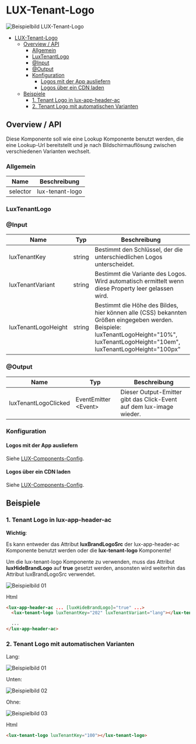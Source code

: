 # LUX-Tenant-Logo

![Beispielbild LUX-Tenant-Logo](https://raw.githubusercontent.com/wiki/IHK-GfI/lux-components-workspace/Versions/v19/lux‐tenant‐logo-v19-img.png)

- [LUX-Tenant-Logo](#lux-tenant-logo)
  - [Overview / API](#overview--api)
    - [Allgemein](#allgemein)
    - [LuxTenantLogo](#luxtenantlogo)
    - [@Input](#input)
    - [@Output](#output)
    - [Konfiguration](#konfiguration)
      - [Logos mit der App ausliefern](#logos-mit-der-app-ausliefern)
      - [Logos über ein CDN laden](#logos-über-ein-cdn-laden)
  - [Beispiele](#beispiele)
    - [1. Tenant Logo in lux-app-header-ac](#1-tenant-logo-in-lux-app-header-ac)
    - [2. Tenant Logo mit automatischen Varianten](#2-tenant-logo-mit-automatischen-varianten)

## Overview / API

Diese Komponente soll wie eine Lookup Komponente benutzt werden, die eine Lookup-Url bereitstellt und je nach Bildschirmauflösung zwischen verschiedenen Varianten wechselt.

### Allgemein

| Name     | Beschreibung        |
| -------- | ------------------- |
| selector | lux-tenant-logo     |

### LuxTenantLogo

### @Input

| Name                | Typ    | Beschreibung                                                                                                                                                                           |
| ------------------- | ------ | -------------------------------------------------------------------------------------------------------------------------------------------------------------------------------------- |
| luxTenantKey        | string | Bestimmt den Schlüssel, der die unterschiedlichen Logos unterscheidet.                                                                                                                 |
| luxTenantVariant    | string | Bestimmt die Variante des Logos. Wird automatisch ermittelt wenn diese Property leer gelassen wird.                                                                                    |
| luxTenantLogoHeight | string | Bestimmt die Höhe des Bildes, hier können alle (CSS) bekannten Größen eingegeben werden. Beispiele: luxTenantLogoHeight="10%", luxTenantLogoHeight="10em", luxTenantLogoHeight="100px" |

### @Output

| Name                 | Typ                   | Beschreibung                                                         |
| -------------------- | --------------------- | -------------------------------------------------------------------- |
| luxTenantLogoClicked | EventEmitter \<Event> | Dieser Output-Emitter gibt das Click-Event auf dem lux-image wieder. |

### Konfiguration

#### Logos mit der App ausliefern

Siehe [LUX-Components-Config](config-v19#logos-mit-der-app-ausliefern).

#### Logos über ein CDN laden

Siehe [LUX-Components-Config](config-v19#logos-über-ein-cdn-laden).

## Beispiele

### 1. Tenant Logo in lux-app-header-ac

**Wichtig**:

Es kann entweder das Attribut **luxBrandLogoSrc** der lux-app-header-ac Komponente benutzt werden oder die **lux-tenant-logo** Komponente!

Um die lux-tenant-logo Komponente zu verwenden, muss das Attribut **luxHideBrandLogo** auf **true** gesetzt werden, ansonsten wird weiterhin das Attribut luxBrandLogoSrc verwendet.

![Beispielbild 01](https://raw.githubusercontent.com/wiki/IHK-GfI/lux-components-workspace/Versions/v19/lux‐tenant‐logo-v19-img-01.png)

Html

```html
<lux-app-header-ac ... [luxHideBrandLogo]="true" ...>
  <lux-tenant-logo luxTenantKey="202" luxTenantVariant="lang"></lux-tenant-logo>

  ...
</lux-app-header-ac>
```

### 2. Tenant Logo mit automatischen Varianten

Lang:

![Beispielbild 01](https://raw.githubusercontent.com/wiki/IHK-GfI/lux-components-workspace/Versions/v19/lux‐tenant‐logo-v19-img-01.png)

Unten:

![Beispielbild 02](https://raw.githubusercontent.com/wiki/IHK-GfI/lux-components-workspace/Versions/v19/lux‐tenant‐logo-v19-img-02.png)

Ohne:

![Beispielbild 03](https://raw.githubusercontent.com/wiki/IHK-GfI/lux-components-workspace/Versions/v19/lux‐tenant‐logo-v19-img-03.png)

Html

```html
<lux-tenant-logo luxTenantKey="100"></lux-tenant-logo>
```
